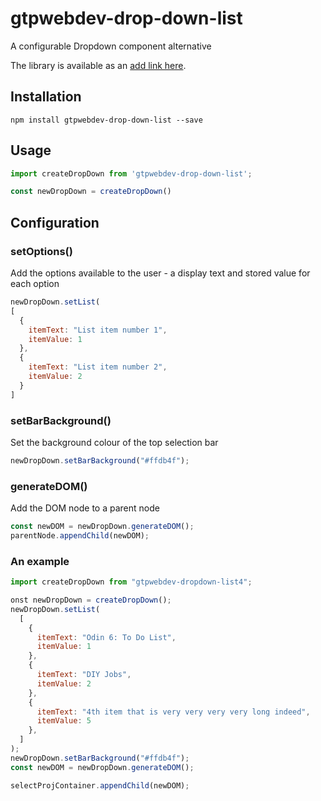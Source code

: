 # gtpwebdev-drop-down-list

A configurable Dropdown component alternative


The library is available as an [add link here](https://addlinkhere).

## Installation

```
npm install gtpwebdev-drop-down-list --save
```

## Usage

```javascript
import createDropDown from 'gtpwebdev-drop-down-list';

const newDropDown = createDropDown()
```

## Configuration

### setOptions()

Add the options available to the user - a display text and stored value for each option

```javascript
newDropDown.setList(
[
  {
    itemText: "List item number 1",
    itemValue: 1
  },
  {
    itemText: "List item number 2",
    itemValue: 2
  }
]
```

### setBarBackground()

Set the background colour of the top selection bar
```javascript
newDropDown.setBarBackground("#ffdb4f");
```

### generateDOM()

Add the DOM node to a parent node
```javascript
const newDOM = newDropDown.generateDOM();
parentNode.appendChild(newDOM);
```

### An example

```javascript
import createDropDown from "gtpwebdev-dropdown-list4";

onst newDropDown = createDropDown();
newDropDown.setList(
  [
    {
      itemText: "Odin 6: To Do List",
      itemValue: 1
    },
    {
      itemText: "DIY Jobs",
      itemValue: 2
    },
    {
      itemText: "4th item that is very very very very long indeed",
      itemValue: 5
    },
  ]
);
newDropDown.setBarBackground("#ffdb4f");
const newDOM = newDropDown.generateDOM();

selectProjContainer.appendChild(newDOM);
```
